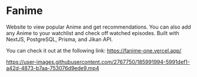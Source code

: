# Fanime

Website to view popular Anime and get recommendations. You can also add any Anime to your watchlist and check off watched episodes. Built with NextJS, PostgreSQL, Prisma, and Jikan API.

You can check it out at the following link: https://fanime-one.vercel.app/

https://user-images.githubusercontent.com/2767750/185991994-5991def1-a42d-4873-b7aa-753076d9ede9.mp4

